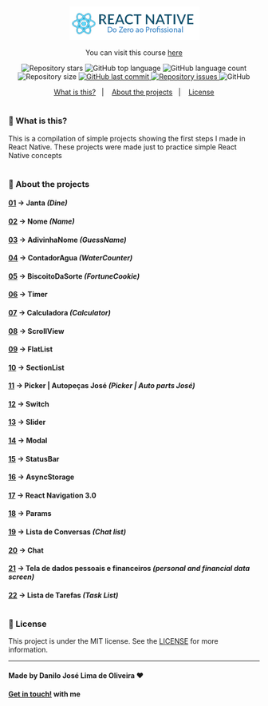 <p align="center">
  <img src="./READMEfiles/topImage.png">
</p>

<p align="center">
You can visit this course <a href="https://b7web.com.br/react-native/?gclid=CjwKCAjwkun1BRAIEiwA2mJRWZKmEErkiXXlkpQTQZ7WsYRNZI3hPma2ya4ir-bcvbJfw-NOW4hLJBoC3QsQAvD_BwE&ref=L8493008W&hsrc=YWR3MDM%3D">here</a>
</p>


<p align="center">
  <img alt="Repository stars" src="https://img.shields.io/github/stars/Danilo-Js/React-Native-My-First-Projects">
  
  <img alt="GitHub top language" src="https://img.shields.io/github/languages/top/Danilo-Js/React-Native-My-First-Projects">

  <img alt="GitHub language count" src="https://img.shields.io/github/languages/count/Danilo-Js/React-Native-My-First-Projects">

  <img alt="Repository size" src="https://img.shields.io/github/repo-size/Danilo-Js/React-Native-My-First-Projects">
  
  <a href="https://img.shields.io/github/last-commit/Danilo-Js/React-Native-My-First-Projects/commits/master">
    <img alt="GitHub last commit" src="https://img.shields.io/github/last-commit/Danilo-Js/React-Native-My-First-Projects">
  </a>

  <a href="https://img.shields.io/github/issues/Danilo-Js/React-Native-My-First-Projects/issues">
    <img alt="Repository issues" src="https://img.shields.io/github/issues/Danilo-Js/React-Native-My-First-Projects">
  </a>

  <img alt="GitHub" src="https://img.shields.io/github/license/Danilo-Js/React-Native-My-First-Projects">
</p>

<p align="center" direction="row">
  <a href="#balloon-what-is-this">What is this?</a>&nbsp;&nbsp;&nbsp;|&nbsp;&nbsp;&nbsp;
  <a href="#iphone-about-the-projects">About the projects</a>&nbsp;&nbsp;&nbsp;|&nbsp;&nbsp;&nbsp;
  <a href="#memo-license">License</a>
</p>

#

 ### :balloon: What is this?
 This is a compilation of simple projects showing the first steps I made in React Native. These projects were made just to practice simple React Native concepts 

#

### :iphone: About the projects

#### [01](https://github.com/Danilo-Js/React-Native-do-Zero-ao-Profissional/tree/master/P01%20-%20Janta) -> Janta *(Dine)*
#### [02](https://github.com/Danilo-Js/React-Native-do-Zero-ao-Profissional/tree/master/P02%20-%20Nome) -> Nome *(Name)*
#### [03](https://github.com/Danilo-Js/React-Native-do-Zero-ao-Profissional/tree/master/P03%20-%20AdivinhaNome) -> AdivinhaNome *(GuessName)*
#### [04](https://github.com/Danilo-Js/React-Native-do-Zero-ao-Profissional/tree/master/P04%20-%20ContadorAgua) -> ContadorAgua *(WaterCounter)*
#### [05](https://github.com/Danilo-Js/React-Native-do-Zero-ao-Profissional/tree/master/P05%20-%20BiscoitoDaSorte) -> BiscoitoDaSorte *(FortuneCookie)*
#### [06](https://github.com/Danilo-Js/React-Native-do-Zero-ao-Profissional/tree/master/P06%20-%20Timer) -> Timer
#### [07](https://github.com/Danilo-Js/React-Native-do-Zero-ao-Profissional/tree/master/P07%20-%20Calculadora) -> Calculadora *(Calculator)*
#### [08](https://github.com/Danilo-Js/React-Native-do-Zero-ao-Profissional/tree/master/P08%20-%20ScrollView) -> ScrollView
#### [09](https://github.com/Danilo-Js/React-Native-do-Zero-ao-Profissional/tree/master/P09%20-%20FlatList) -> FlatList
#### [10](https://github.com/Danilo-Js/React-Native-do-Zero-ao-Profissional/tree/master/P10%20-%20SectionList) -> SectionList
#### [11](https://github.com/Danilo-Js/React-Native-do-Zero-ao-Profissional/tree/master/P11%20-%20Picker%20(Autopeças%20José)) -> Picker | Autopeças José *(Picker | Auto parts José)*
#### [12](https://github.com/Danilo-Js/React-Native-do-Zero-ao-Profissional/tree/master/P12%20-%20Switch) -> Switch
#### [13](https://github.com/Danilo-Js/React-Native-do-Zero-ao-Profissional/tree/master/P13%20-%20Slider) -> Slider
#### [14](https://github.com/Danilo-Js/React-Native-do-Zero-ao-Profissional/tree/master/P14%20-%20Modal) -> Modal
#### [15](https://github.com/Danilo-Js/React-Native-do-Zero-ao-Profissional/tree/master/P15%20-%20StatusBar) -> StatusBar
#### [16](https://github.com/Danilo-Js/React-Native-do-Zero-ao-Profissional/tree/master/P16%20-%20AsyncStorage) -> AsyncStorage
#### [17](https://github.com/Danilo-Js/React-Native-do-Zero-ao-Profissional/tree/master/P17%20-%20Navigation%20(React%20Navigation%203.0)) -> React Navigation 3.0
#### [18](https://github.com/Danilo-Js/React-Native-do-Zero-ao-Profissional/tree/master/P18%20-%20Params) -> Params
#### [19](https://github.com/Danilo-Js/React-Native-do-Zero-ao-Profissional/tree/master/P19%20-%20Lista%20de%20Conversas) -> Lista de Conversas *(Chat list)*
#### [20](https://github.com/Danilo-Js/React-Native-do-Zero-ao-Profissional/tree/master/P20%20-%20Chat) -> Chat
#### [21](https://github.com/Danilo-Js/React-Native-do-Zero-ao-Profissional/tree/master/P21%20-%20Tela%20de%20dados%20pessoais%20e%20financeiros) -> Tela de dados pessoais e financeiros *(personal and financial data screen)*
#### [22](https://github.com/Danilo-Js/React-Native-do-Zero-ao-Profissional/tree/master/P22%20-%20Lista%20de%20tarefas) -> Lista de Tarefas *(Task List)*

#

### :memo: License
This project is under the MIT license. See the [LICENSE](https://github.com/Danilo-Js/React-Native-My-First-Projects/blob/master/LICENSE) for more information.

---

#### Made by Danilo José Lima de Oliveira ♥ 
#### [Get in touch!](https://www.linkedin.com/in/danilo-js/) with me 





